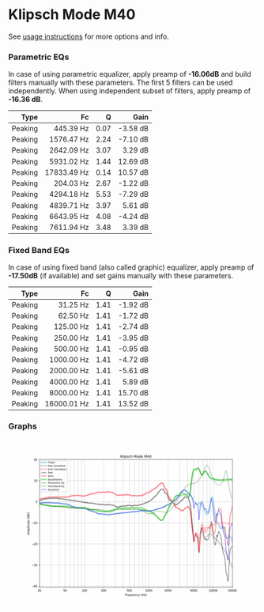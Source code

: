 # Klipsch Mode M40
See [usage instructions](https://github.com/jaakkopasanen/AutoEq#usage) for more options and info.

### Parametric EQs
In case of using parametric equalizer, apply preamp of **-16.06dB** and build filters manually
with these parameters. The first 5 filters can be used independently.
When using independent subset of filters, apply preamp of **-16.36 dB**.

| Type    | Fc          |    Q | Gain     |
|--------:|------------:|-----:|---------:|
| Peaking | 445.39 Hz   | 0.07 | -3.58 dB |
| Peaking | 1576.47 Hz  | 2.24 | -7.10 dB |
| Peaking | 2642.09 Hz  | 3.07 | 3.29 dB  |
| Peaking | 5931.02 Hz  | 1.44 | 12.69 dB |
| Peaking | 17833.49 Hz | 0.14 | 10.57 dB |
| Peaking | 204.03 Hz   | 2.67 | -1.22 dB |
| Peaking | 4294.18 Hz  | 5.53 | -7.29 dB |
| Peaking | 4839.71 Hz  | 3.97 | 5.61 dB  |
| Peaking | 6643.95 Hz  | 4.08 | -4.24 dB |
| Peaking | 7611.94 Hz  | 3.48 | 3.39 dB  |

### Fixed Band EQs
In case of using fixed band (also called graphic) equalizer, apply preamp of **-17.50dB**
(if available) and set gains manually with these parameters.

| Type    | Fc          |    Q | Gain     |
|--------:|------------:|-----:|---------:|
| Peaking | 31.25 Hz    | 1.41 | -1.92 dB |
| Peaking | 62.50 Hz    | 1.41 | -1.72 dB |
| Peaking | 125.00 Hz   | 1.41 | -2.74 dB |
| Peaking | 250.00 Hz   | 1.41 | -3.95 dB |
| Peaking | 500.00 Hz   | 1.41 | -0.95 dB |
| Peaking | 1000.00 Hz  | 1.41 | -4.72 dB |
| Peaking | 2000.00 Hz  | 1.41 | -5.61 dB |
| Peaking | 4000.00 Hz  | 1.41 | 5.89 dB  |
| Peaking | 8000.00 Hz  | 1.41 | 15.70 dB |
| Peaking | 16000.01 Hz | 1.41 | 13.52 dB |

### Graphs
![](./Klipsch%20Mode%20M40.png)
